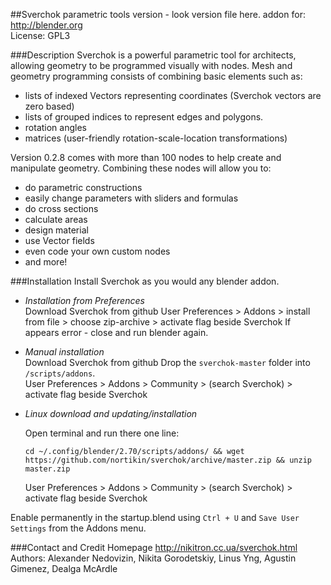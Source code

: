 ##Sverchok parametric tools
version - look version file here.
addon for: http://blender.org  
License: GPL3
  
###Description
Sverchok is a powerful parametric tool for architects, allowing geometry to be programmed visually with nodes. 
Mesh and geometry programming consists of combining basic elements such as:  

  - lists of indexed Vectors representing coordinates (Sverchok vectors are zero based)
  - lists of grouped indices to represent edges and polygons.
  - rotation angles 
  - matrices (user-friendly rotation-scale-location transformations)

Version 0.2.8 comes with more than 100 nodes to help create and manipulate geometry. Combining these nodes will allow you to:

  - do parametric constructions
  - easily change parameters with sliders and formulas
  - do cross sections
  - calculate areas
  - design material
  - use Vector fields
  - even code your own custom nodes
  - and more!

###Installation
Install Sverchok as you would any blender addon.  
  
-  _Installation from Preferences_  
   Download Sverchok from github
   User Preferences > Addons > install from file > 
   choose zip-archive > activate flag beside Sverchok
   If appears error - close and run blender again.
  
-  _Manual installation_  
   Download Sverchok from github
   Drop the `sverchok-master` folder into `/scripts/addons`.  
   User Preferences > Addons > Community > (search Sverchok) > activate flag beside Sverchok  

-  _Linux download and updating/installation_ 

   Open terminal and run there one line:

     `cd ~/.config/blender/2.70/scripts/addons/ && wget https://github.com/nortikin/sverchok/archive/master.zip && unzip master.zip`

   User Preferences > Addons > Community > (search Sverchok) > activate flag beside Sverchok

Enable permanently in the startup.blend using `Ctrl + U` and `Save User Settings` from the Addons menu.
  
###Contact and Credit
Homepage http://nikitron.cc.ua/sverchok.html  
Authors: Alexander Nedovizin, Nikita Gorodetskiy, Linus Yng, Agustin Gimenez, Dealga McArdle
